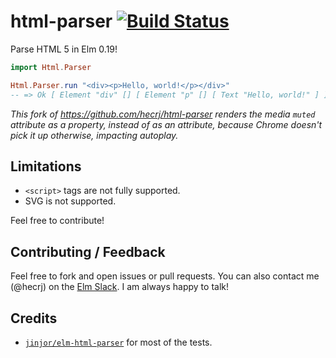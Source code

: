 # html-parser [![Build Status](https://travis-ci.org/hecrj/html-parser.svg?branch=master)](https://travis-ci.org/hecrj/html-parser)

Parse HTML 5 in Elm 0.19!

```elm
import Html.Parser

Html.Parser.run "<div><p>Hello, world!</p></div>"
-- => Ok [ Element "div" [] [ Element "p" [] [ Text "Hello, world!" ] ] ]
```
_This fork of https://github.com/hecrj/html-parser renders the media `muted`
attribute as a property, instead of as an attribute, because Chrome doesn't
pick it up otherwise, impacting autoplay._

## Limitations
  * `<script>` tags are not fully supported.
  * SVG is not supported.

Feel free to contribute!


## Contributing / Feedback

Feel free to fork and open issues or pull requests. You can also contact me (@hecrj)
on the [Elm Slack][elm-slack]. I am always happy to talk!


## Credits
  * [`jinjor/elm-html-parser`][jinjor] for most of the tests.

[elm-slack]: https://elmlang.herokuapp.com
[jinjor]: https://github.com/jinjor/elm-html-parser
